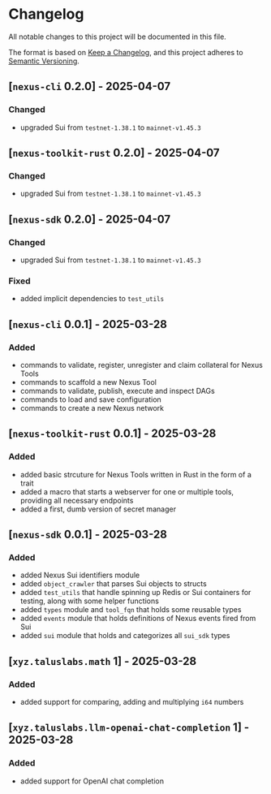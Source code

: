 # Changelog

All notable changes to this project will be documented in this file.

The format is based on [Keep a Changelog](https://keepachangelog.com/en/1.1.0/),
and this project adheres to [Semantic Versioning](https://semver.org/spec/v2.0.0.html).

## [`nexus-cli` 0.2.0] - 2025-04-07

### Changed

- upgraded Sui from `testnet-1.38.1` to `mainnet-v1.45.3`

## [`nexus-toolkit-rust` 0.2.0] - 2025-04-07

### Changed

- upgraded Sui from `testnet-1.38.1` to `mainnet-v1.45.3`

## [`nexus-sdk` 0.2.0] - 2025-04-07

### Changed

- upgraded Sui from `testnet-1.38.1` to `mainnet-v1.45.3`

### Fixed

- added implicit dependencies to `test_utils`

## [`nexus-cli` 0.0.1] - 2025-03-28

### Added

- commands to validate, register, unregister and claim collateral for Nexus Tools
- commands to scaffold a new Nexus Tool
- commands to validate, publish, execute and inspect DAGs
- commands to load and save configuration
- commands to create a new Nexus network

## [`nexus-toolkit-rust` 0.0.1] - 2025-03-28

### Added

- added basic strcuture for Nexus Tools written in Rust in the form of a trait
- added a macro that starts a webserver for one or multiple tools, providing all necessary endpoints
- added a first, dumb version of secret manager

## [`nexus-sdk` 0.0.1] - 2025-03-28

### Added

- added Nexus Sui identifiers module
- added `object_crawler` that parses Sui objects to structs
- added `test_utils` that handle spinning up Redis or Sui containers for testing, along with some helper functions
- added `types` module and `tool_fqn` that holds some reusable types
- added `events` module that holds definitions of Nexus events fired from Sui
- added `sui` module that holds and categorizes all `sui_sdk` types

## [`xyz.taluslabs.math` 1] - 2025-03-28

### Added

- added support for comparing, adding and multiplying `i64` numbers

## [`xyz.taluslabs.llm-openai-chat-completion` 1] - 2025-03-28

### Added

- added support for OpenAI chat completion
